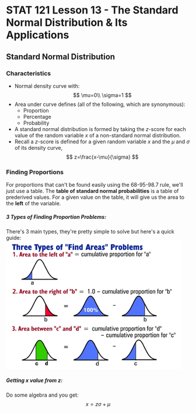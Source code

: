 # STAT 121 Lesson 13 - The Standard Normal Distribution & Its Applications
## Standard Normal Distribution
### Characteristics
* Normal density curve with:
$$
\mu=0\\
\sigma=1
$$
* Area under curve defines (all of the following, which are synonymous):
	* Proportion
	* Percentage
	* Probability
* A standard normal distribution is formed by taking the $z\text{-score}$ for each value of the random variable $x$ of a non-standard normal distribution.
* Recall a $z\text{-score}$ is defined for a given random variable $x$ and the $\mu$ and $\sigma$ of its density curve,
$$
z=\frac{x-\mu}{\sigma}
$$
### Finding Proportions
For proportions that can't be found easily using the $68\text{-}95\text{-}98.7$ rule, we'll just use a table. The **table of standard normal probabilities** is a table of prederived values. For a given value on the table, it will give us the area to the **left** of the variable.

##### 3 Types of Finding Proportion Problems:
There's 3 main types, they're pretty simple to solve but here's a quick guide:
![](img/lesson_13_0.png)

##### Getting $x$ value from $z$:
Do some algebra and you get:
$$
x=z\sigma+\mu
$$
